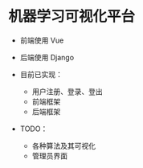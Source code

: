 # 机器学习可视化平台

* 前端使用 Vue
* 后端使用 Django

* 目前已实现：
    * 用户注册、登录、登出
    * 前端框架
    * 后端框架

* TODO：
    * 各种算法及其可视化
    * 管理员界面